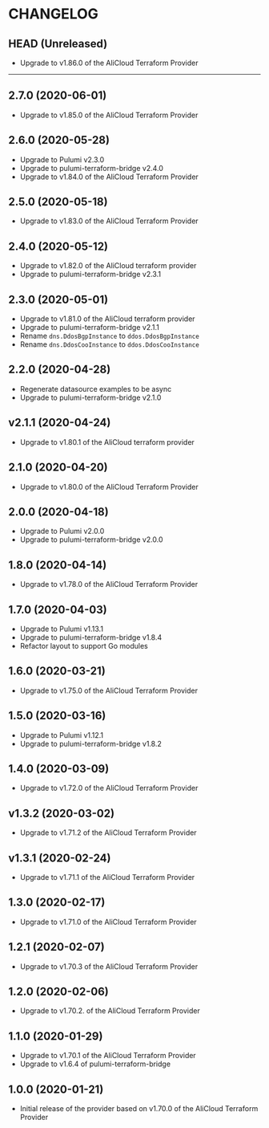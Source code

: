 CHANGELOG
=========

## HEAD (Unreleased)
* Upgrade to v1.86.0 of the AliCloud Terraform Provider

---

## 2.7.0 (2020-06-01)
* Upgrade to v1.85.0 of the AliCloud Terraform Provider

## 2.6.0 (2020-05-28)
* Upgrade to Pulumi v2.3.0
* Upgrade to pulumi-terraform-bridge v2.4.0
* Upgrade to v1.84.0 of the AliCloud Terraform Provider

## 2.5.0 (2020-05-18)
* Upgrade to v1.83.0 of the AliCloud Terraform Provider

## 2.4.0 (2020-05-12)
* Upgrade to v1.82.0 of the AliCloud terraform provider
* Upgrade to pulumi-terraform-bridge v2.3.1

## 2.3.0 (2020-05-01)
* Upgrade to v1.81.0 of the AliCloud terraform provider
* Upgrade to pulumi-terraform-bridge v2.1.1
* Rename `dns.DdosBgpInstance` to `ddos.DdosBgpInstance`
* Rename `dns.DdosCooInstance` to `ddos.DdosCooInstance`

## 2.2.0 (2020-04-28)
* Regenerate datasource examples to be async
* Upgrade to pulumi-terraform-bridge v2.1.0

## v2.1.1 (2020-04-24)
* Upgrade to v1.80.1 of the AliCloud terraform provider

## 2.1.0 (2020-04-20)
* Upgrade to v1.80.0 of the AliCloud Terraform Provider

## 2.0.0 (2020-04-18)
* Upgrade to Pulumi v2.0.0
* Upgrade to pulumi-terraform-bridge v2.0.0

## 1.8.0 (2020-04-14)
* Upgrade to v1.78.0 of the AliCloud Terraform Provider

## 1.7.0 (2020-04-03)
* Upgrade to Pulumi v1.13.1
* Upgrade to pulumi-terraform-bridge v1.8.4
* Refactor layout to support Go modules

## 1.6.0 (2020-03-21)
* Upgrade to v1.75.0 of the AliCloud Terraform Provider

## 1.5.0 (2020-03-16)
* Upgrade to Pulumi v1.12.1
* Upgrade to pulumi-terraform-bridge v1.8.2

## 1.4.0 (2020-03-09)
* Upgrade to v1.72.0 of the AliCloud Terraform Provider

## v1.3.2 (2020-03-02)
* Upgrade to v1.71.2 of the AliCloud Terraform Provider

## v1.3.1 (2020-02-24)
* Upgrade to v1.71.1 of the AliCloud Terraform Provider

## 1.3.0 (2020-02-17)
* Upgrade to v1.71.0 of the AliCloud Terraform Provider

## 1.2.1 (2020-02-07)
* Upgrade to v1.70.3 of the AliCloud Terraform Provider

## 1.2.0 (2020-02-06)
* Upgrade to v1.70.2. of the AliCloud Terraform Provider

## 1.1.0 (2020-01-29)
* Upgrade to v1.70.1 of the AliCloud Terraform Provider
* Upgrade to v1.6.4 of pulumi-terraform-bridge

## 1.0.0 (2020-01-21)
* Initial release of the provider based on v1.70.0 of the AliCloud Terraform Provider
